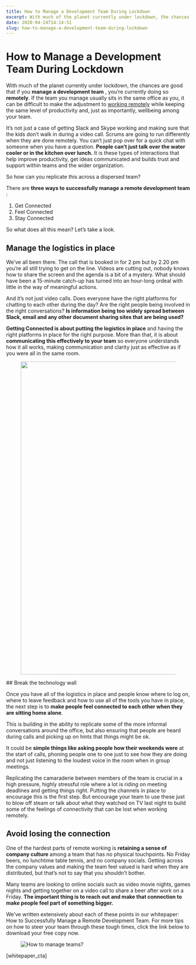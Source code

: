 ```yaml
---
title: How to Manage a Development Team During Lockdown
excerpt: With much of the planet currently under lockdown, the chances are good that if you manage a development team, you’re currently doing so remotely. If the team you manage usually sits in the same office as you, it can be difficult to make the adjustment to working remotely while keeping the same level of productivity and, just as importantly, wellbeing among your team.
date: 2020-04-24T14:14:51
slug: how-to-manage-a-development-team-during-lockdown
---
```


# How to Manage a Development Team During Lockdown

With much of the planet currently under lockdown, the chances are good that if you **manage a development team** , you’re currently doing so **remotely**. If the team you manage usually sits in the same office as you, it can be difficult to make the adjustment to [working remotely](https://inside.vacuumlabs.com/community/7-tips-on-how-to-be-productive-during-home-office) while keeping the same level of productivity and, just as importantly, wellbeing among your team.  
  
It’s not just a case of getting Slack and Skype working and making sure that the kids don’t walk in during a video call. Scrums are going to run differently when they are done remotely. You can’t just pop over for a quick chat with someone when you have a question. **People can’t just talk over the water cooler or in the kitchen over lunch.** It is these types of interactions that help improve productivity, get ideas communicated and builds trust and support within teams and the wider organization.  
  
So how can you replicate this across a dispersed team?  
  
There are **three ways to successfully manage a remote development team** :  
  
1. Get Connected  
2. Feel Connected  
3. Stay Connected  
  
So what does all this mean? Let’s take a look.

## Manage the logistics in place

We’ve all been there. The call that is booked in for 2 pm but by 2.20 pm you’re all still trying to get on the line. Videos are cutting out, nobody knows how to share the screen and the agenda is a bit of a mystery. What should have been a 15-minute catch-up has turned into an hour-long ordeal with little in the way of meaningful actions.  
  
And it’s not just video calls. Does everyone have the right platforms for chatting to each other during the day? Are the right people being involved in the right conversations? **Is information being too widely spread between Slack, email and any other document sharing sites that are being used?**  
  
**Getting Connected is about putting the logistics in place** and having the right platforms in place for the right purpose. More than that, it is about **communicating this effectively to your team** so everyone understands how it all works, making communication and clarity just as effective as if you were all in the same room.

<figure class="wp-block-image size-large"><img loading="lazy" width="1280" height="854" src="https://vacuumlabs.com/wp-content/uploads/2020/04/top-view-photo-of-girl-watching-through-imac-4144294-_resize.jpg" alt="" class="wp-image-1760" srcset="https://vacuumlabs.com/wp-content/uploads/2020/04/top-view-photo-of-girl-watching-through-imac-4144294-_resize.jpg 1280w, https://vacuumlabs.com/wp-content/uploads/2020/04/top-view-photo-of-girl-watching-through-imac-4144294-_resize-300x200.jpg 300w, https://vacuumlabs.com/wp-content/uploads/2020/04/top-view-photo-of-girl-watching-through-imac-4144294-_resize-1024x683.jpg 1024w, https://vacuumlabs.com/wp-content/uploads/2020/04/top-view-photo-of-girl-watching-through-imac-4144294-_resize-768x512.jpg 768w" sizes="(max-width: 1280px) 100vw, 1280px"></figure>
## Break the technology wall

Once you have all of the logistics in place and people know where to log on, where to leave feedback and how to use all of the tools you have in place, the next step is to **make people feel connected to each other when they are sitting home alone**.  
  
This is building in the ability to replicate some of the more informal conversations around the office, but also ensuring that people are heard during calls and picking up on hints that things might be ok.  
  
It could be **simple things like asking people how their weekends were** at the start of calls, phoning people one to one just to see how they are doing and not just listening to the loudest voice in the room when in group meetings.  
  
Replicating the camaraderie between members of the team is crucial in a high pressure, highly stressful role where a lot is riding on meeting deadlines and getting things right. Putting the channels in place to encourage this is the first step. But encourage your team to use these just to blow off steam or talk about what they watched on TV last night to build some of the feelings of connectivity that can be lost when working remotely.

## Avoid losing the connection

One of the hardest parts of remote working is **retaining a sense of company culture** among a team that has no physical touchpoints. No Friday beers, no lunchtime table tennis, and no company socials. Getting across the company values and making the team feel valued is hard when they are distributed, but that’s not to say that you shouldn’t bother.  
  
Many teams are looking to online socials such as video movie nights, games nights and getting together on a video call to share a beer after work on a Friday. **The important thing is to reach out and make that connection to make people feel part of something bigger.**  
  
We’ve written extensively about each of these points in our whitepaper: How to Successfully Manage a Remote Development Team. For more tips on how to steer your team through these tough times, click the link below to download your free copy now.

<figure class="wp-block-image size-post-content"><img src="https://inside.vacuumlabs.com/wp-content/uploads/2020/04/Article_cover-1296x432.jpg" alt="How to manage teams?" class="wp-image-1786"></figure>

[whitepaper\_cta]

